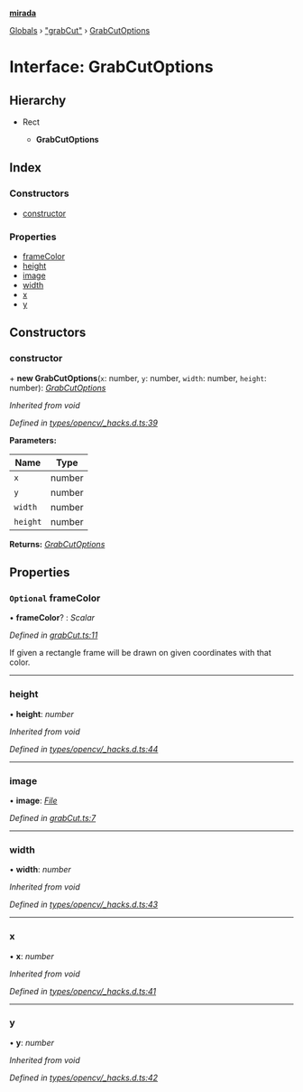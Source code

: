 **[mirada](../README.md)**

[Globals](../README.md) › ["grabCut"](../modules/_grabcut_.md) › [GrabCutOptions](_grabcut_.grabcutoptions.md)

# Interface: GrabCutOptions

## Hierarchy

* Rect

  * **GrabCutOptions**

## Index

### Constructors

* [constructor](_grabcut_.grabcutoptions.md#constructor)

### Properties

* [frameColor](_grabcut_.grabcutoptions.md#optional-framecolor)
* [height](_grabcut_.grabcutoptions.md#height)
* [image](_grabcut_.grabcutoptions.md#image)
* [width](_grabcut_.grabcutoptions.md#width)
* [x](_grabcut_.grabcutoptions.md#x)
* [y](_grabcut_.grabcutoptions.md#y)

## Constructors

###  constructor

\+ **new GrabCutOptions**(`x`: number, `y`: number, `width`: number, `height`: number): *[GrabCutOptions](_grabcut_.grabcutoptions.md)*

*Inherited from void*

*Defined in [types/opencv/_hacks.d.ts:39](https://github.com/cancerberoSgx/mirada/blob/0e72f4f/mirada/src/types/opencv/_hacks.d.ts#L39)*

**Parameters:**

Name | Type |
------ | ------ |
`x` | number |
`y` | number |
`width` | number |
`height` | number |

**Returns:** *[GrabCutOptions](_grabcut_.grabcutoptions.md)*

## Properties

### `Optional` frameColor

• **frameColor**? : *Scalar*

*Defined in [grabCut.ts:11](https://github.com/cancerberoSgx/mirada/blob/0e72f4f/mirada/src/grabCut.ts#L11)*

If given a rectangle frame will be drawn on given coordinates with that color.

___

###  height

• **height**: *number*

*Inherited from void*

*Defined in [types/opencv/_hacks.d.ts:44](https://github.com/cancerberoSgx/mirada/blob/0e72f4f/mirada/src/types/opencv/_hacks.d.ts#L44)*

___

###  image

• **image**: *[File](../classes/_file_.file.md)*

*Defined in [grabCut.ts:7](https://github.com/cancerberoSgx/mirada/blob/0e72f4f/mirada/src/grabCut.ts#L7)*

___

###  width

• **width**: *number*

*Inherited from void*

*Defined in [types/opencv/_hacks.d.ts:43](https://github.com/cancerberoSgx/mirada/blob/0e72f4f/mirada/src/types/opencv/_hacks.d.ts#L43)*

___

###  x

• **x**: *number*

*Inherited from void*

*Defined in [types/opencv/_hacks.d.ts:41](https://github.com/cancerberoSgx/mirada/blob/0e72f4f/mirada/src/types/opencv/_hacks.d.ts#L41)*

___

###  y

• **y**: *number*

*Inherited from void*

*Defined in [types/opencv/_hacks.d.ts:42](https://github.com/cancerberoSgx/mirada/blob/0e72f4f/mirada/src/types/opencv/_hacks.d.ts#L42)*